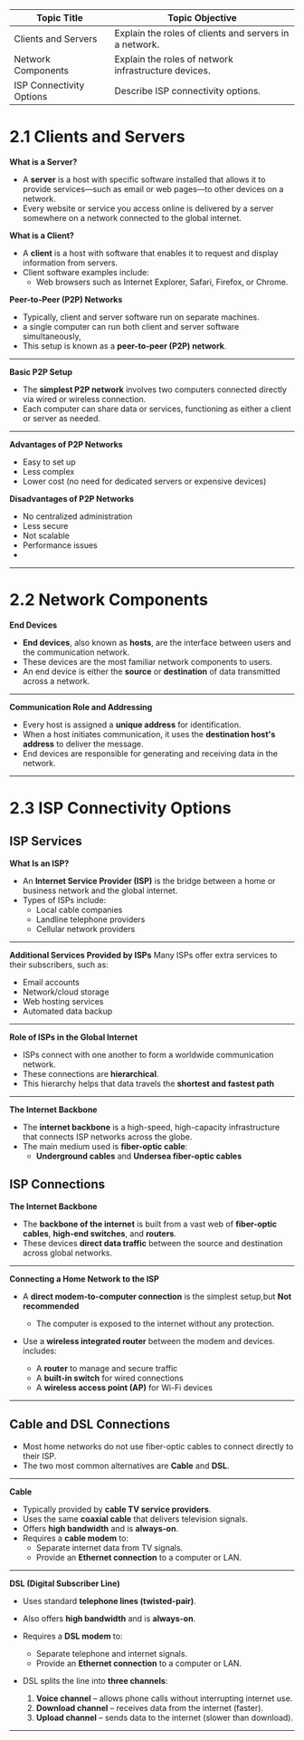 | Topic Title             | Topic Objective                                           |
|-------------------------|-----------------------------------------------------------|
| Clients and Servers     | Explain the roles of clients and servers in a network.    |
| Network Components      | Explain the roles of network infrastructure devices.      |
| ISP Connectivity Options| Describe ISP connectivity options.                        |

# 2.1 Clients and Servers

**What is a Server?**
- A **server** is a host with specific software installed that allows it to provide services—such as email or web pages—to other devices on a network.
- Every website or service you access online is delivered by a server somewhere on a network connected to the global internet.

**What is a Client?**
- A **client** is a host with software that enables it to request and display information from servers.
- Client software examples include:
  - Web browsers such as Internet Explorer, Safari, Firefox, or Chrome.
 
**Peer-to-Peer (P2P) Networks**

- Typically, client and server software run on separate machines.
- a single computer can run both client and server software simultaneously,
- This setup is known as a **peer-to-peer (P2P) network**.

---
**Basic P2P Setup**
- The **simplest P2P network** involves two computers connected directly via wired or wireless connection.
- Each computer can share data or services, functioning as either a client or server as needed.
---

**Advantages of P2P Networks**
- Easy to set up
- Less complex
- Lower cost (no need for dedicated servers or expensive devices)

**Disadvantages of P2P Networks**
- No centralized administration
- Less secure
- Not scalable
- Performance issues
- 
---

# 2.2 Network Components

**End Devices**

- **End devices**, also known as **hosts**, are the interface between users and the communication network.
- These devices are the most familiar network components to users.
- An end device is either the **source** or **destination** of data transmitted across a network.

---

**Communication Role and Addressing**
- Every host is assigned a **unique address** for identification.
- When a host initiates communication, it uses the **destination host's address** to deliver the message.
- End devices are responsible for generating and receiving data in the network.

---

# 2.3 ISP Connectivity Options
## ISP Services
**What Is an ISP?**
- An **Internet Service Provider (ISP)** is the bridge between a home or business network and the global internet.
- Types of ISPs include:
  - Local cable companies
  - Landline telephone providers
  - Cellular network providers

---

**Additional Services Provided by ISPs**
Many ISPs offer extra services to their subscribers, such as:
- Email accounts
- Network/cloud storage
- Web hosting services
- Automated data backup

---

**Role of ISPs in the Global Internet**
- ISPs connect with one another to form a worldwide communication network.
- These connections are **hierarchical**.
- This hierarchy helps that data travels the **shortest and fastest path** 

---

**The Internet Backbone**
- The **internet backbone** is a high-speed, high-capacity infrastructure that connects ISP networks across the globe.
- The main medium used is **fiber-optic cable**:
  - **Underground cables** and **Undersea fiber-optic cables** 

## ISP Connections

**The Internet Backbone**
- The **backbone of the internet** is built from a vast web of **fiber-optic cables**, **high-end switches**, and **routers**.
- These devices **direct data traffic** between the source and destination across global networks.

---

**Connecting a Home Network to the ISP**

- A **direct modem-to-computer connection** is the simplest setup,but **Not recommended**
  - The computer is exposed to the internet without any protection.

- Use a **wireless integrated router** between the modem and devices.
  includes:
  - A **router** to manage and secure traffic
  - A **built-in switch** for wired connections
  - A **wireless access point (AP)** for Wi-Fi devices

---

## Cable and DSL Connections

- Most home networks do not use fiber-optic cables to connect directly to their ISP.
- The two most common alternatives are **Cable** and **DSL**.

---

**Cable**

- Typically provided by **cable TV service providers**.
- Uses the same **coaxial cable** that delivers television signals.
- Offers **high bandwidth** and is **always-on**.
- Requires a **cable modem** to:
  - Separate internet data from TV signals.
  - Provide an **Ethernet connection** to a computer or LAN.

---

**DSL (Digital Subscriber Line)**

- Uses standard **telephone lines (twisted-pair)**.
- Also offers **high bandwidth** and is **always-on**.
- Requires a **DSL modem** to:
  - Separate telephone and internet signals.
  - Provide an **Ethernet connection** to a computer or LAN.

- DSL splits the line into **three channels**:
  1. **Voice channel** – allows phone calls without interrupting internet use.
  2. **Download channel** – receives data from the internet (faster).
  3. **Upload channel** – sends data to the internet (slower than download).

---

